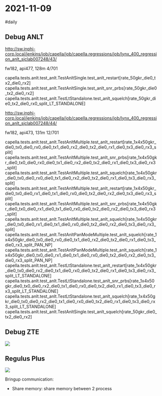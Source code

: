 # 2021-11-09
#daily

## Debug ANLT
http://sw.inphi-corp.local/jenkins/job/capella/job/capella.regressions/job/lynx_400_regression_anlt_sjclab007248/43/

fw182, api477, 128m 4/701

capella.tests.anlt.test_anlt.TestAnltSingle.test_anlt_restart[rate_50gkr_die0_tx2_die0_rx2]
capella.tests.anlt.test_anlt.TestAnltSingle.test_anlt_snr_prbs[rate_50gkr_die0_tx2_die0_rx2]
capella.tests.anlt.test_anlt.TestLtStandalone.test_anlt_squelch[rate_50gkr_die0_tx2_die0_rx0_split_LT_STANDALONE]

http://sw.inphi-corp.local/jenkins/job/capella/job/capella.regressions/job/lynx_400_regression_anlt_sjclab007248/44/

fw182, api473, 131m 12/701

capella.tests.anlt.test_anlt.TestAnltMultiple.test_anlt_restart[rate_1x4x50gkr_die0_tx0_die0_rx0_die0_tx1_die0_rx2_die0_tx2_die0_rx1_die0_tx3_die0_rx3_split]
capella.tests.anlt.test_anlt.TestAnltMultiple.test_anlt_snr_prbs[rate_1x4x50gkr_die0_tx0_die0_rx0_die0_tx1_die0_rx2_die0_tx2_die0_rx1_die0_tx3_die0_rx3_split]
capella.tests.anlt.test_anlt.TestAnltMultiple.test_anlt_squelch[rate_1x4x50gkr_die0_tx0_die0_rx0_die0_tx1_die0_rx2_die0_tx2_die0_rx1_die0_tx3_die0_rx3_split]
capella.tests.anlt.test_anlt.TestAnltMultiple.test_anlt_restart[rate_1x4x50gkr_die0_tx0_die0_rx1_die0_tx1_die0_rx0_die0_tx2_die0_rx2_die0_tx3_die0_rx3_split]
capella.tests.anlt.test_anlt.TestAnltMultiple.test_anlt_snr_prbs[rate_1x4x50gkr_die0_tx0_die0_rx1_die0_tx1_die0_rx0_die0_tx2_die0_rx2_die0_tx3_die0_rx3_split]
capella.tests.anlt.test_anlt.TestAnltMultiple.test_anlt_squelch[rate_1x4x50gkr_die0_tx0_die0_rx1_die0_tx1_die0_rx0_die0_tx2_die0_rx2_die0_tx3_die0_rx3_split]
capella.tests.anlt.test_anlt.TestAnltPanModeMultiple.test_anlt_squelch[rate_1x4x50gkr_die0_tx0_die0_rx0_die0_tx1_die0_rx2_die0_tx2_die0_rx1_die0_tx3_die0_rx3_split_PAN_NP]
capella.tests.anlt.test_anlt.TestAnltPanModeMultiple.test_anlt_squelch[rate_1x4x50gkr_die0_tx0_die0_rx1_die0_tx1_die0_rx0_die0_tx2_die0_rx2_die0_tx3_die0_rx3_split_PAN_NP]
capella.tests.anlt.test_anlt.TestLtStandalone.test_anlt_restart[rate_1x4x50gkr_die0_tx0_die0_rx2_die0_tx1_die0_rx0_die0_tx2_die0_rx1_die0_tx3_die0_rx3_split_LT_STANDALONE]
capella.tests.anlt.test_anlt.TestLtStandalone.test_anlt_snr_prbs[rate_1x4x50gkr_die0_tx0_die0_rx2_die0_tx1_die0_rx0_die0_tx2_die0_rx1_die0_tx3_die0_rx3_split_LT_STANDALONE]
capella.tests.anlt.test_anlt.TestLtStandalone.test_anlt_squelch[rate_1x4x50gkr_die0_tx0_die0_rx2_die0_tx1_die0_rx0_die0_tx2_die0_rx1_die0_tx3_die0_rx3_split_LT_STANDALONE]
capella.tests.anlt.test_anlt.TestAnltSingle.test_anlt_squelch[rate_50gkr_die0_tx2_die0_rx2]

## Debug ZTE

![](../images/2021-11-09-14-22-18.png)


## Regulus Plus

![](../images/2021-11-09-14-56-05.png)

Bringup communication:
- Share memory: share memory between 2 process